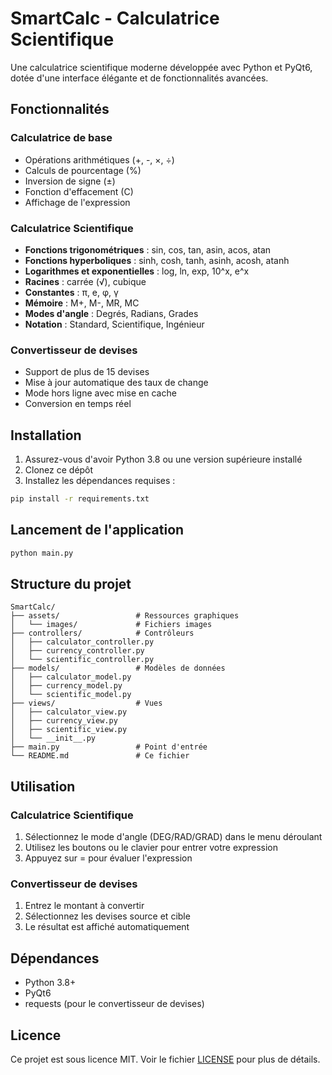 # SmartCalc - Calculatrice Scientifique

Une calculatrice scientifique moderne développée avec Python et PyQt6, dotée d'une interface élégante et de fonctionnalités avancées.

## Fonctionnalités

### Calculatrice de base
- Opérations arithmétiques (+, -, ×, ÷)
- Calculs de pourcentage (%)
- Inversion de signe (±)
- Fonction d'effacement (C)
- Affichage de l'expression

### Calculatrice Scientifique
- **Fonctions trigonométriques** : sin, cos, tan, asin, acos, atan
- **Fonctions hyperboliques** : sinh, cosh, tanh, asinh, acosh, atanh
- **Logarithmes et exponentielles** : log, ln, exp, 10^x, e^x
- **Racines** : carrée (√), cubique
- **Constantes** : π, e, φ, γ
- **Mémoire** : M+, M-, MR, MC
- **Modes d'angle** : Degrés, Radians, Grades
- **Notation** : Standard, Scientifique, Ingénieur

### Convertisseur de devises
- Support de plus de 15 devises
- Mise à jour automatique des taux de change
- Mode hors ligne avec mise en cache
- Conversion en temps réel

## Installation

1. Assurez-vous d'avoir Python 3.8 ou une version supérieure installé
2. Clonez ce dépôt
3. Installez les dépendances requises :

```bash
pip install -r requirements.txt
```

## Lancement de l'application

```bash
python main.py
```

## Structure du projet

```
SmartCalc/
├── assets/                 # Ressources graphiques
│   └── images/             # Fichiers images
├── controllers/            # Contrôleurs
│   ├── calculator_controller.py
│   ├── currency_controller.py
│   └── scientific_controller.py
├── models/                 # Modèles de données
│   ├── calculator_model.py
│   ├── currency_model.py
│   └── scientific_model.py
├── views/                  # Vues
│   ├── calculator_view.py
│   ├── currency_view.py
│   ├── scientific_view.py
│   └── __init__.py
├── main.py                 # Point d'entrée
└── README.md               # Ce fichier
```

## Utilisation

### Calculatrice Scientifique
1. Sélectionnez le mode d'angle (DEG/RAD/GRAD) dans le menu déroulant
2. Utilisez les boutons ou le clavier pour entrer votre expression
3. Appuyez sur = pour évaluer l'expression

### Convertisseur de devises
1. Entrez le montant à convertir
2. Sélectionnez les devises source et cible
3. Le résultat est affiché automatiquement

## Dépendances

- Python 3.8+
- PyQt6
- requests (pour le convertisseur de devises)

## Licence

Ce projet est sous licence MIT. Voir le fichier [LICENSE](LICENSE) pour plus de détails.
